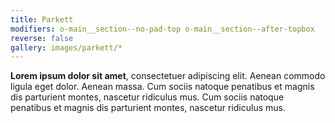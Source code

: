 ```yaml
---
title: Parkett
modifiers: o-main__section--no-pad-top o-main__section--after-topbox
reverse: false
gallery: images/parkett/*
---
```

**Lorem ipsum dolor sit amet**, consectetuer adipiscing elit. Aenean commodo ligula eget dolor. Aenean massa. Cum sociis natoque penatibus et magnis dis parturient montes, nascetur ridiculus mus. Cum sociis natoque penatibus et magnis dis parturient montes, nascetur ridiculus mus.
